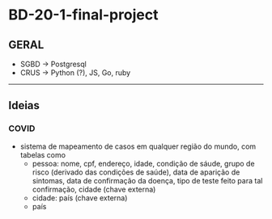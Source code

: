 # BD-20-1-final-project

## GERAL
- SGBD -> Postgresql
- CRUS -> Python (?), JS, Go, ruby

-----
## Ideias

### COVID
- sistema de mapeamento de casos em qualquer região do mundo, com tabelas como
  - pessoa: nome, cpf, endereço, idade, condição de sáude, grupo de risco (derivado das condições de saúde), data de aparição de sintomas, data de confirmação da doença, tipo de teste feito para tal confirmação, cidade (chave externa)
  - cidade: país (chave externa)
  - país
